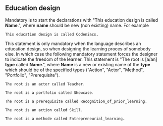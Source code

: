 ##  Education design
Mandatory is to start the declarations with
"This education design is called **Name**.",
where **name** should be new (non existing) name.
For example
```
This education design is called Codeniacs.
```
This statement is only mandatory when the language describes an education design,
so when designing the learning proces of somebody else.
In which case the following mandatory statement
forces the designer to indicate the freedom of the learner.
This statement is
"The root is [a/an] **type** called **Name**.", 
where **Name** is a new or existing name of the **type**
which should be of the specified types ("Action", "Actor", "Method", "Portfolio", "Prerequisite").
```
The root is an actor called Teacher.
```
```
The root is a portfolio called Showcase.
```
```
The root is a prerequisite called Recognition_of_prior_learning.
```
```
The root is an action called Skill.
```
```
The root is a methode called Entrepreneurial_learning.
```